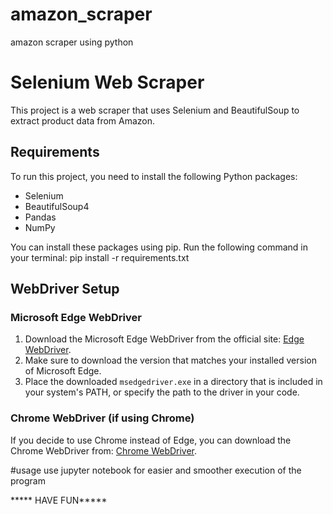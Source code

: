 # amazon_scraper
amazon scraper using python

# Selenium Web Scraper

This project is a web scraper that uses Selenium and BeautifulSoup to extract product data from Amazon.

## Requirements

To run this project, you need to install the following Python packages:

- Selenium
- BeautifulSoup4
- Pandas
- NumPy

You can install these packages using pip. Run the following command in your terminal:
pip install -r requirements.txt

## WebDriver Setup

### Microsoft Edge WebDriver

1. Download the Microsoft Edge WebDriver from the official site: [Edge WebDriver](https://developer.microsoft.com/en-us/microsoft-edge/tools/webdriver/).
2. Make sure to download the version that matches your installed version of Microsoft Edge.
3. Place the downloaded `msedgedriver.exe` in a directory that is included in your system's PATH, or specify the path to the driver in your code.

### Chrome WebDriver (if using Chrome)

If you decide to use Chrome instead of Edge, you can download the Chrome WebDriver from: [Chrome WebDriver](https://sites.google.com/chromium.org/driver/).

#usage 
use jupyter notebook for easier and smoother execution of the program 

***** HAVE FUN*****
